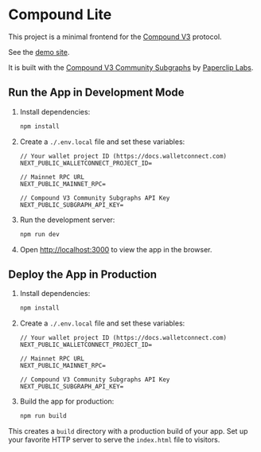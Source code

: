 # Compound Lite

This project is a minimal frontend for the [Compound V3](https://docs.compound.finance) protocol.

See the [demo site](https://compound-ui-one.vercel.app).

It is built with the [Compound V3 Community Subgraphs](https://github.com/papercliplabs/compound-v3-subgraph) by [Paperclip Labs](https://paperclip.xyz).

## Run the App in Development Mode

1. Install dependencies:
   ```bash
   npm install
   ```

2. Create a `./.env.local` file and set these variables:
   ```plaintext
   // Your wallet project ID (https://docs.walletconnect.com)
   NEXT_PUBLIC_WALLETCONNECT_PROJECT_ID=

   // Mainnet RPC URL
   NEXT_PUBLIC_MAINNET_RPC=

   // Compound V3 Community Subgraphs API Key
   NEXT_PUBLIC_SUBGRAPH_API_KEY=
   ```

3. Run the development server:
   ```bash
   npm run dev
   ```

4. Open [http://localhost:3000](http://localhost:3000/) to view the app in the browser.

## Deploy the App in Production

1. Install dependencies:
   ```bash
   npm install
   ```

2. Create a `./.env.local` file and set these variables:
   ```plaintext
   // Your wallet project ID (https://docs.walletconnect.com)
   NEXT_PUBLIC_WALLETCONNECT_PROJECT_ID=

   // Mainnet RPC URL
   NEXT_PUBLIC_MAINNET_RPC=

   // Compound V3 Community Subgraphs API Key
   NEXT_PUBLIC_SUBGRAPH_API_KEY=
   ```

3. Build the app for production:
   ```bash
   npm run build
   ```

This creates a `build` directory with a production build of your app. Set up your favorite HTTP server to serve the `index.html` file to visitors.
